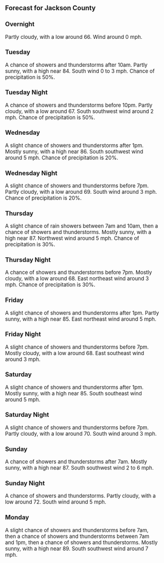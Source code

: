 <div>
   <h2>Forecast for Jackson County</h2>
   <p>
      <div style="font-size:120%">
         <h3>Overnight</h3>Partly cloudy, with a low around 66. Wind around 0 mph.<br></div>
   </p>
   <p>
      <div style="font-size:120%">
         <h3>Tuesday</h3>A chance of showers and thunderstorms after 10am. Partly sunny, with a high near 84. South wind 0 to 3 mph. Chance of precipitation
         is 50%.<br></div>
   </p>
   <p>
      <div style="font-size:120%">
         <h3>Tuesday Night</h3>A chance of showers and thunderstorms before 10pm. Partly cloudy, with a low around 67. South southwest wind around 2 mph.
         Chance of precipitation is 50%.<br></div>
   </p>
   <p>
      <div style="font-size:120%">
         <h3>Wednesday</h3>A slight chance of showers and thunderstorms after 1pm. Mostly sunny, with a high near 86. South southwest wind around 5 mph.
         Chance of precipitation is 20%.<br></div>
   </p>
   <p>
      <div style="font-size:120%">
         <h3>Wednesday Night</h3>A slight chance of showers and thunderstorms before 7pm. Partly cloudy, with a low around 69. South wind around 3 mph. Chance
         of precipitation is 20%.<br></div>
   </p>
   <p>
      <div style="font-size:120%">
         <h3>Thursday</h3>A slight chance of rain showers between 7am and 10am, then a chance of showers and thunderstorms. Mostly sunny, with a high
         near 87. Northwest wind around 5 mph. Chance of precipitation is 30%.<br></div>
   </p>
   <p>
      <div style="font-size:120%">
         <h3>Thursday Night</h3>A chance of showers and thunderstorms before 7pm. Mostly cloudy, with a low around 68. East northeast wind around 3 mph. Chance
         of precipitation is 30%.<br></div>
   </p>
   <p>
      <div style="font-size:120%">
         <h3>Friday</h3>A slight chance of showers and thunderstorms after 1pm. Partly sunny, with a high near 85. East northeast wind around 5 mph.<br></div>
   </p>
   <p>
      <div style="font-size:120%">
         <h3>Friday Night</h3>A slight chance of showers and thunderstorms before 7pm. Mostly cloudy, with a low around 68. East southeast wind around 3
         mph.<br></div>
   </p>
   <p>
      <div style="font-size:120%">
         <h3>Saturday</h3>A slight chance of showers and thunderstorms after 1pm. Mostly sunny, with a high near 85. South southeast wind around 5 mph.<br></div>
   </p>
   <p>
      <div style="font-size:120%">
         <h3>Saturday Night</h3>A slight chance of showers and thunderstorms before 7pm. Partly cloudy, with a low around 70. South wind around 3 mph.<br></div>
   </p>
   <p>
      <div style="font-size:120%">
         <h3>Sunday</h3>A chance of showers and thunderstorms after 7am. Mostly sunny, with a high near 87. South southwest wind 2 to 6 mph.<br></div>
   </p>
   <p>
      <div style="font-size:120%">
         <h3>Sunday Night</h3>A chance of showers and thunderstorms. Partly cloudy, with a low around 72. South wind around 5 mph.<br></div>
   </p>
   <p>
      <div style="font-size:120%">
         <h3>Monday</h3>A slight chance of showers and thunderstorms before 7am, then a chance of showers and thunderstorms between 7am and 1pm, then
         a chance of showers and thunderstorms. Mostly sunny, with a high near 89. South southwest wind around 7 mph.<br></div>
   </p>
</div>